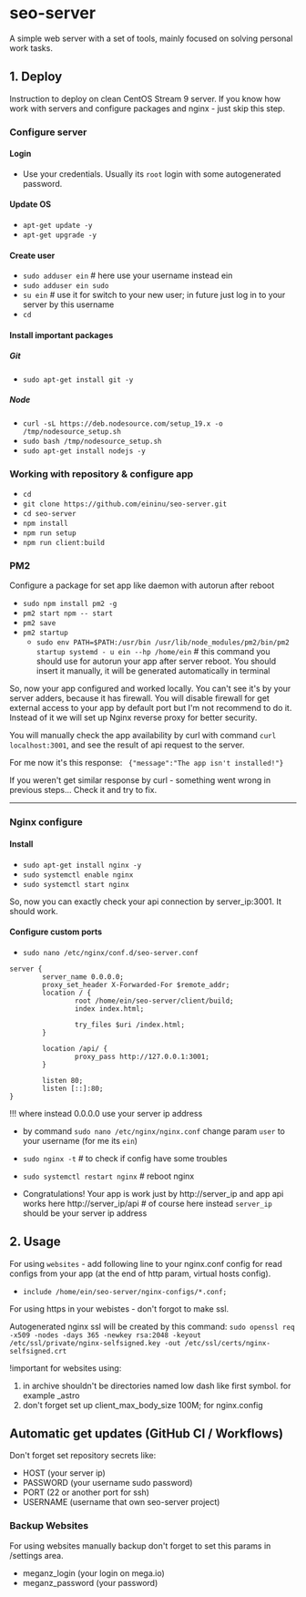 # seo-server
A simple web server with a set of tools, mainly focused on solving personal work tasks.

## 1. Deploy
Instruction to deploy on clean CentOS Stream 9 server. If you know how work with servers and configure packages and nginx - just skip this step.

### Configure server

#### Login
- Use your credentials. Usually its `root` login with some autogenerated password.

#### Update OS
- `apt-get update -y`
- `apt-get upgrade -y`

#### Create user
- `sudo adduser ein` # here use your username instead ein
- `sudo adduser ein sudo`
- `su ein` # use it for switch to your new user; in future just log in to your server by this username
- `cd`

#### Install important packages
##### Git
- `sudo apt-get install git -y`

##### Node
- `curl -sL https://deb.nodesource.com/setup_19.x -o /tmp/nodesource_setup.sh`
- `sudo bash /tmp/nodesource_setup.sh`
- `sudo apt-get install nodejs -y`

### Working with repository & configure app
- `cd`
- `git clone https://github.com/eininu/seo-server.git`
- `cd seo-server`
- `npm install`
- `npm run setup`
- `npm run client:build`

### PM2
Configure a package for set app like daemon with autorun after reboot

- `sudo npm install pm2 -g`
- `pm2 start npm -- start`
- `pm2 save`
- `pm2 startup`
  - `sudo env PATH=$PATH:/usr/bin /usr/lib/node_modules/pm2/bin/pm2 startup systemd - u ein --hp /home/ein` # this command you should use for autorun your app after server reboot. You should insert it manually, it will be generated automatically in terminal

So, now your app configured and worked locally. You can't see it's by your server adders, because it has firewall. You will disable firewall for get external access to your app by default port but I'm not recommend to do it. Instead of it we will set up Nginx reverse proxy for better security.

You will manually check the app availability by curl with command `curl localhost:3001`, and see the result of api request to the server.

For me now it's this response: `
{"message":"The app isn't installed!"}`

If you weren't get similar response by curl - something went wrong in previous steps... Check it and try to fix.

---

### Nginx configure

#### Install
- `sudo apt-get install nginx -y`
- `sudo systemctl enable nginx`
- `sudo systemctl start nginx`

So, now you can exactly check your api connection by server_ip:3001. It should work.

#### Configure custom ports
- `sudo nano /etc/nginx/conf.d/seo-server.conf`
```
server {
        server_name 0.0.0.0;
        proxy_set_header X-Forwarded-For $remote_addr;
        location / {
                root /home/ein/seo-server/client/build;
                index index.html;
                
                try_files $uri /index.html;
        }

        location /api/ {
                proxy_pass http://127.0.0.1:3001;
        }
        
        listen 80;
        listen [::]:80;
}
```
  !!! where instead 0.0.0.0 use your server ip address

- by command `sudo nano /etc/nginx/nginx.conf` change param `user` to your username (for me its `ein`)
- `sudo nginx -t` # to check if config have some troubles
- `sudo systemctl restart nginx` # reboot nginx

- Congratulations! Your app is work just by http://server_ip and app api works here http://server_ip/api # of course here instead `server_ip` should be your server ip address

## 2. Usage
For using `websites` - add following line to your nginx.conf config for read configs from your app (at the end of http param, virtual hosts config).
- `include /home/ein/seo-server/nginx-configs/*.conf;`

For using https in your webistes - don't forgot to make ssl.

Autogenerated nginx ssl will be created by this command:
`sudo openssl req -x509 -nodes -days 365 -newkey rsa:2048 -keyout /etc/ssl/private/nginx-selfsigned.key -out /etc/ssl/certs/nginx-selfsigned.crt`

!important for websites using:
1. in archive shouldn't be directories named low dash like first symbol. for example _astro
2. don't forget set up client_max_body_size 100M; for nginx.config

## Automatic get updates (GitHub CI / Workflows)
Don't forget set repository secrets like:
- HOST (your server ip)
- PASSWORD (your username sudo password)
- PORT (22 or another port for ssh)
- USERNAME (username that own seo-server project)

### Backup Websites
For using websites manually backup don't forget to set this params in /settings area.
- meganz_login (your login on mega.io)
- meganz_password (your password)